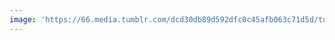 ```yaml
---
image: 'https://66.media.tumblr.com/dcd30db89d592dfc0c45afb063c71d5d/tumblr_prt5yyujwB1tbdx3so1_1280.jpg'
---
```

